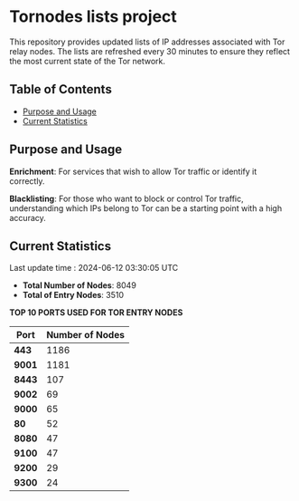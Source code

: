 # Tornodes lists project

This repository provides updated lists of IP addresses associated with Tor relay nodes. The lists are refreshed every 30 minutes to ensure they reflect the most current state of the Tor network.

## Table of Contents

- [Purpose and Usage](#purpose-and-usage)
- [Current Statistics](#current-statistics)


## Purpose and Usage

**Enrichment**: For services that wish to allow Tor traffic or identify it correctly.

**Blacklisting**: For those who want to block or control Tor traffic, understanding which IPs belong to Tor can be a starting point with a high accuracy.

## Current Statistics

Last update time : 2024-06-12 03:30:05 UTC

- **Total Number of Nodes**: 8049
- **Total of Entry Nodes**: 3510

**TOP 10 PORTS USED FOR TOR ENTRY NODES**

| **Port** | **Number of Nodes** |
|------|-----------------|
| **443**   | 1186  |
| **9001**   | 1181  |
| **8443**   | 107  |
| **9002**   | 69  |
| **9000**   | 65  |
| **80**   | 52  |
| **8080**   | 47  |
| **9100**   | 47  |
| **9200**   | 29  |
| **9300**   | 24  |

